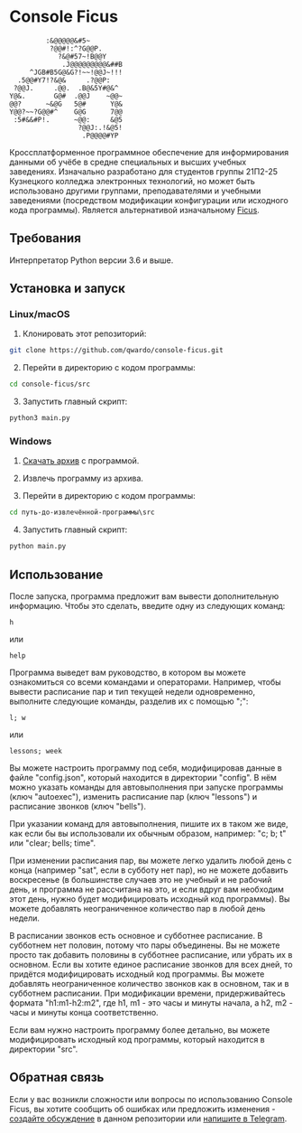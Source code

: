 # Console Ficus
```
         :&@@@@@&#5~        
          ?@@#!:^?G@@P.     
            ?&@#57~!B@@Y    
             .J@@@@@@@@@&##B
     ^JGB#B5G@&G?!~~!@@J~!!!
  .5@@#Y7!?&@&     .?@@P:   
 ?@@J.     .@@.  .B@&5Y#@&^ 
Y@&.       G@#  .@@J    ~@@~
@@?      ~&@G   5@#      Y@&
Y@@?~~?G@@#^    G@G      7@@
 :5#&&#P!.      ~@@:     &@5
                 ?@@J:.!&@5!
                  .P@@@@#YP
```

Кроссплатформенное программное обеспечение для информирования данными об учёбе в средне специальных и высших учебных заведениях. Изначально разработано для студентов группы 21П2-25 Кузнецкого колледжа электронных технологий, но может быть использовано другими группами, преподавателями и учебными заведениями (посредством модификации конфигурации или исходного кода программы). Является альтернативой изначальному [Ficus](https://github.com/tpmax179/tpmax179.github.io).

## Требования
Интерпретатор Python версии 3.6 и выше.

## Установка и запуск
### Linux/macOS
1. Клонировать этот репозиторий:

```bash
git clone https://github.com/qwardo/console-ficus.git
```

2. Перейти в директорию с кодом программы:

```bash
cd console-ficus/src
```

3. Запустить главный скрипт:

```bash
python3 main.py
```

### Windows
1. [Скачать архив](https://github.com/qwardo/console-ficus/archive/refs/heads/main.zip) с программой.

2. Извлечь программу из архива.

3. Перейти в директорию с кодом программы:

```cmd
cd путь-до-извлечённой-программы\src
```

4. Запустить главный скрипт:

```cmd
python main.py
```

## Использование
После запуска, программа предложит вам вывести дополнительную информацию. Чтобы это сделать, введите одну из следующих команд:

```
h
```

или

```
help
```

Программа выведет вам руководство, в котором вы можете ознакомиться со всеми командами и операторами. Например, чтобы вывести расписание пар и тип текущей недели одновременно, выполните следующие команды, разделив их с помощью ";":

```
l; w
```

или

```
lessons; week
```

Вы можете настроить программу под себя, модифицировав данные в файле "config.json", который находится в директории "config". В нём можно указать команды для автовыполнения при запуске программы (ключ "autoexec"), изменить расписание пар (ключ "lessons") и расписание звонков (ключ "bells").

При указании команд для автовыполнения, пишите их в таком же виде, как если бы вы использовали их обычным образом, например: "c; b; t" или "clear; bells; time".

При изменении расписания пар, вы можете легко удалить любой день с конца (например "sat", если в субботу нет пар), но не можете добавить воскресенье (в большинстве случаев это не учебный и не рабочий день, и программа не рассчитана на это, и если вдруг вам необходим этот день, нужно будет модифицировать исходный код программы). Вы можете добавлять неограниченное количество пар в любой день недели.

В расписании звонков есть основное и субботнее расписание. В субботнем нет половин, потому что пары объединены. Вы не можете просто так добавить половины в субботнее расписание, или убрать их в основном. Если вы хотите единое расписание звонков для всех дней, то придётся модифицировать исходный код программы. Вы можете добавлять неограниченное количество звонков как в основном, так и в субботнем расписании. При модификации времени, придерживайтесь формата "h1:m1-h2:m2", где h1, m1 - это часы и минуты начала, а h2, m2 - часы и минуты конца соответственно.

Если вам нужно настроить программу более детально, вы можете модифицировать исходный код программы, который находится в директории "src".

## Обратная связь
Если у вас возникли сложности или вопросы по использованию Console Ficus, вы хотите сообщить об ошибках или предложить изменения - [создайте обсуждение](https://github.com/qwardo/console-ficus/issues/new/choose) в данном репозитории или [напишите в Telegram](https://t.me/qqwardo).
